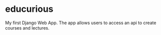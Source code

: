 # educurious
My first Django Web App. The app allows users to access an api to create courses and lectures.
